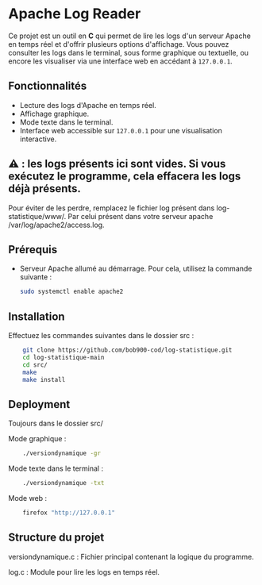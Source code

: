 # Apache Log Reader

Ce projet est un outil en **C** qui permet de lire les logs d'un serveur Apache en temps réel et d'offrir plusieurs options d'affichage. Vous pouvez consulter les logs dans le terminal, sous forme graphique ou textuelle, ou encore les visualiser via une interface web en accédant à `127.0.0.1`.

## Fonctionnalités

- Lecture des logs d'Apache en temps réel.
- Affichage graphique.
- Mode texte dans le terminal.
- Interface web accessible sur `127.0.0.1` pour une visualisation interactive.

## ⚠️ : les logs présents ici sont vides. Si vous exécutez le programme, cela effacera les logs déjà présents.
Pour éviter de les perdre, remplacez le fichier log présent dans log-statistique/www/.
Par celui présent dans votre serveur apache /var/log/apache2/access.log.

## Prérequis
- Serveur Apache allumé au démarrage. Pour cela, utilisez la commande suivante :

  ```bash
  sudo systemctl enable apache2

## Installation

Effectuez les commandes suivantes dans le dossier src :

```bash
    git clone https://github.com/bob900-cod/log-statistique.git
    cd log-statistique-main
    cd src/
    make
    make install
```
## Deployment
Toujours dans le dossier src/

Mode graphique :
```bash
    ./versiondynamique -gr
```
Mode texte dans le terminal :
```bash
    ./versiondynamique -txt
```
Mode web :
```bash
    firefox "http://127.0.0.1" 
```
## Structure du projet

versiondynamique.c : Fichier principal contenant la logique du programme.

log.c : Module pour lire les logs en temps réel.

